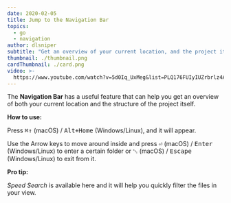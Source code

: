 ```yaml
---
date: 2020-02-05
title: Jump to the Navigation Bar
topics:
  - go
  - navigation
author: dlsniper
subtitle: "Get an overview of your current location, and the project itself"
thumbnail: ./thumbnail.png
cardThumbnail: ./card.png
video: >-
  https://www.youtube.com/watch?v=5d0Iq_UxMeg&list=PLQ176FUIyIUZrbrlz4AY1V8VzBJKZyVlW&index=58
---
```


The **Navigation Bar** has a useful feature that can help you get an overview of both your current location and the
structure of the project itself.

**How to use:**

Press <kbd>⌘↑</kbd> (macOS) / <kbd>Alt+Home</kbd> (Windows/Linux), and it will appear.

Use the Arrow keys to move around inside and press <kbd>⏎</kbd> (macOS) / <kbd>Enter</kbd> (Windows/Linux) to enter a certain folder or <kbd>␛</kbd> (macOS) / <kbd>Escape</kbd> (Windows/Linux) to exit from it.

**Pro tip:**

_Speed Search_ is available here and it will help you quickly filter the files in your view.
